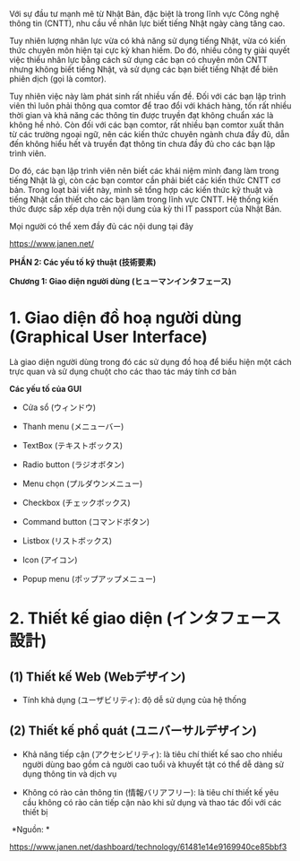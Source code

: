 Với sự đầu tư mạnh mẽ từ Nhật Bản, đặc biệt là trong lĩnh vực Công nghệ thông tin (CNTT), nhu cầu về nhân lực biết tiếng Nhật ngày càng tăng cao.

Tuy nhiên lượng nhân lực vừa có khả năng sử dụng tiếng Nhật, vừa có kiến thức chuyên môn hiện tại cực kỳ khan hiếm. Do đó, nhiều công ty giải quyết việc thiếu nhân lực bằng cách sử dụng các bạn có chuyên môn CNTT nhưng không biết tiếng Nhật, và sử dụng các bạn biết tiếng Nhật để biên phiên dịch (gọi là comtor).

Tuy nhiên việc này làm phát sinh rất nhiều vấn đề. Đối với các bạn lập trình viên thì luôn phải thông qua comtor để trao đổi với khách hàng, tốn rất nhiều thời gian và khả năng các thông tin được truyền đạt không chuẩn xác là không hề nhỏ. Còn đối với các bạn comtor, rất nhiều bạn comtor xuất thân từ các trường ngoại ngữ, nên các kiến thức chuyên ngành chưa đầy đủ, dẫn đến không hiểu hết và truyền đạt thông tin chưa đầy đủ cho các bạn lập trình viên.

Do đó, các bạn lập trình viên nên biết các khái niệm mình đang làm trong tiếng Nhật là gì, còn các bạn comtor cần phải biết các kiến thức CNTT cơ bản. Trong loạt bài viết này, mình sẽ tổng hợp các kiến thức kỹ thuật và tiếng Nhật cần thiết cho các bạn làm trong lĩnh vực CNTT. Hệ thống kiến thức được sắp xếp dựa trên nội dung của kỳ thi IT passport của Nhật Bản.

Mọi người có thể xem đầy đủ các nội dung tại đây

https://www.janen.net/

**PHẦN 2: Các yếu tố kỹ thuật (技術要素)**

**Chương 1: Giao diện người dùng (ヒューマンインタフェース)**

# 1. Giao diện đồ hoạ người dùng (Graphical User Interface)
Là giao diện người dùng trong đó các sử dụng đồ hoạ để biểu hiện một cách trực quan và sử dụng chuột cho các thao tác máy tính cơ bản

**Các yếu tố của GUI**

* Cửa sổ (ウィンドウ)

* Thanh menu (メニューバー)

* TextBox (テキストボックス)

* Radio button (ラジオボタン)

* Menu chọn (プルダウンメニュー)

* Checkbox (チェックボックス)

* Command button (コマンドボタン)

* Listbox (リストボックス)

* Icon (アイコン)

* Popup menu (ポップアップメニュー)

# 2. Thiết kế giao diện (インタフェース設計)
## (1) Thiết kế Web (Webデザイン)
* Tính khả dụng (ユーザビリティ): độ dễ sử dụng của hệ thống
## (2) Thiết kế phổ quát (ユニバーサルデザイン)
* Khả năng tiếp cận (アクセシビリティ): là tiêu chí thiết kế sao cho nhiều người dùng bao gồm cả người cao tuổi và khuyết tật có thể dễ dàng sử dụng thông tin và dịch vụ

* Không có rào cản thông tin (情報バリアフリー): là tiêu chí thiết kế yêu cầu không có rào cản tiếp cận nào khi sử dụng và thao tác đối với các thiết bị

​
*Nguồn: *
​

https://www.janen.net/dashboard/technology/61481e14e9169940ce85bbf3